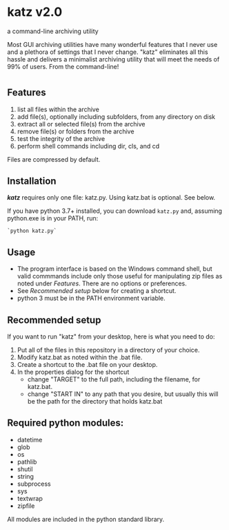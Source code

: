 # katz v2.0
a command-line archiving utility

Most GUI archiving utilities have many wonderful features that I never use and a plethora of settings that I never change. "katz" eliminates all this hassle and delivers a minimalist archiving utility that will meet the needs of 99% of users. From the command-line!

#

## **Features**

1. list all files within the archive
2. add file(s), optionally including subfolders, from any directory on disk
3. extract all or selected file(s) from the archive
4. remove file(s) or folders from the archive
5. test the integrity of the archive
6. perform shell commands including dir, cls, and cd

Files are compressed by default.

## **Installation**
**_katz_** requires only one file: katz.py. Using katz.bat is optional. See below.

If you have python 3.7+ installed, you can download `katz.py` and, assuming python.exe is in your PATH, run:

    `python katz.py`

## **Usage**
- The program interface is based on the Windows command shell, but valid commmands include only those useful for manipulating zip files as noted under *Features*. There are no options or preferences.
- See *Recommended setup* below for creating a shortcut.
- python 3 must be in the PATH environment variable.


## **Recommended setup**
If you want to run "katz" from your desktop, here is what you need to do:
1. Put all of the files in this repository in a directory of your choice.
2. Modify katz.bat as noted within the .bat file.
3. Create a shortcut to the .bat file on your desktop.
4. In the properties dialog for the shortcut
   - change "TARGET" to the full path, including the filename, for katz.bat.
   - change "START IN" to any path that you desire, but usually this will be the path for the directory that holds katz.bat

## **Required python modules:**
- datetime
- glob
- os
- pathlib
- shutil
- string
- subprocess
- sys
- textwrap
- zipfile

All modules are included in the python standard library.
